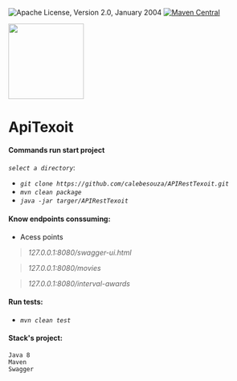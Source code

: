 ![Apache License, Version 2.0, January 2004](https://img.shields.io/github/license/apache/maven.svg?label=License)
[![Maven Central](https://img.shields.io/maven-central/v/org.apache.maven/apache-maven.svg?label=Maven%20Central)](https://search.maven.org/#search%7Cgav%7C1%7Cg%3A%22org.apache.maven%22%20AND%20a%3A%22apache-maven%22)

<img src="https://raw.githubusercontent.com/swagger-api/swagger.io/wordpress/images/assets/SWU-logo-clr.png" width="150">

# ApiTexoit

  
#### Commands run start project 
_`select a directory`_:

- _`git clone https://github.com/calebesouza/APIRestTexoit.git`_
- _`mvn clean package`_
- _`java -jar targer/APIRestTexoit`_


#### Know endpoints conssuming:
  
  - Acess points
  
  > _127.0.0.1:8080/swagger-ui.html_
  
  > _127.0.0.1:8080/movies_

  > _127.0.0.1:8080/interval-awards_

  
#### Run tests: 
- _`mvn clean test`_


#### Stack's project:

    Java 8
    Maven
    Swagger